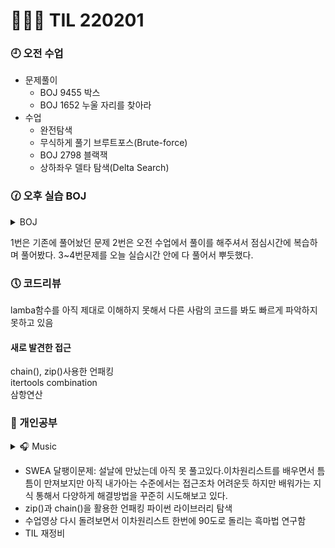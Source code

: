 # 👩🏻‍💻 TIL 220201

### 🕘 오전 수업

- 문제풀이
  - BOJ 9455 박스
  - BOJ 1652 누울 자리를 찾아라
- 수업
  - 완전탐색
  - 무식하게 풀기 브루트포스(Brute-force)
  - BOJ 2798 블랙잭
  - 상하좌우 델타 탐색(Delta Search)

### 🕜 오후 실습 BOJ

<details>
    <summary>BOJ</summary>
    <div markdown="1">

2525 오븐시계<br/>
2798 블랙잭<br/>
9076 점수 집계<br/>
1526 가장 큰 금민수<br/>
1436 영화 감독 숌

</div>
</details>

1번은 기존에 풀어놨던 문제
2번은 오전 수업에서 풀이를 해주셔서 점심시간에 복습하며 풀어봤다.
3~4번문제를 오늘 실습시간 안에 다 풀어서 뿌듯했다.

### 🕔 코드리뷰

lamba함수를 아직 제대로 이해하지 못해서 다른 사람의 코드를 봐도 빠르게 파악하지 못하고 있음

#### 새로 발견한 접근

chain(), zip()사용한 언패킹\
itertools combination\
삼항연산

### 🧐 개인공부

<details>
    <summary> 🎧 Music</summary>
    <div markdown="1">

하이키 - 건사피장<br/>
윤하 - 기다리다, 킬링보이스<br/>
드라마 OST playlist

</div>
</details>

- SWEA 달팽이문제: 설날에 만났는데 아직 못 풀고있다.이차원리스트를 배우면서 틈틈이 만져보지만 아직 내가아는 수준에서는 접근조차 어려운듯 하지만 배워가는 지식 통해서 다양하게 해결방법을 꾸준히 시도해보고 있다.
- zip()과 chain()을 활용한 언패킹 파이썬 라이브러리 탐색
- 수업영상 다시 돌려보면서 이차원리스트 한번에 90도로 돌리는 흑마법 연구함
- TIL 재정비
